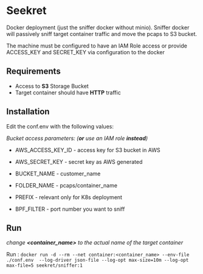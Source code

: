 Seekret
=======
Docker deployment (just the sniffer docker without minio). 
Sniffer docker will passively sniff target container traffic and move the pcaps to S3 bucket.

The machine must be configured to have an IAM Role access or provide ACCESS_KEY and SECRET_KEY via configuration to the docker  

## Requirements

 - Access to **S3** Storage Bucket 
 - Target container should have **HTTP** traffic

## Installation

Edit the conf.env with the following values:

_Bucket access parameters: (**or** use an IAM role **instead**)_ 
- AWS_ACCESS_KEY_ID     - access key for S3 bucket in AWS
- AWS_SECRET_KEY        - secret key as AWS generated

- BUCKET_NAME           - customer_name
- FOLDER_NAME           - pcaps/container_name
- PREFIX                - relevant only for K8s deployment
- BPF_FILTER            - port number you want to sniff

## Run

_change **<container_name>** to the actual name of the target container_

Run : `docker run -d --rm --net container:<container_name> --env-file ./conf.env  --log-driver json-file --log-opt max-size=10m --log-opt max-file=5 seekret/sniffer:1` 

